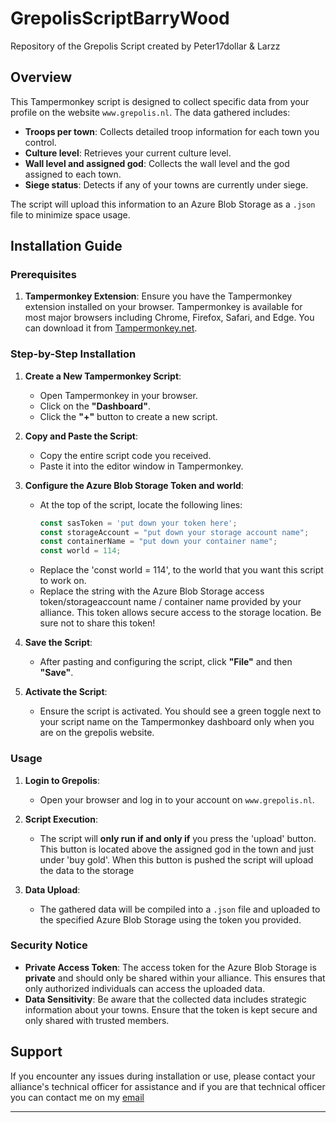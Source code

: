 # GrepolisScriptBarryWood
Repository of the Grepolis Script created by Peter17dollar &amp; Larzz


## Overview
This Tampermonkey script is designed to collect specific data from your profile on the website `www.grepolis.nl`. The data gathered includes:

- **Troops per town**: Collects detailed troop information for each town you control.
- **Culture level**: Retrieves your current culture level.
- **Wall level and assigned god**: Collects the wall level and the god assigned to each town.
- **Siege status**: Detects if any of your towns are currently under siege.

The script will upload this information to an Azure Blob Storage as a `.json` file to minimize space usage. 

## Installation Guide

### Prerequisites
1. **Tampermonkey Extension**: Ensure you have the Tampermonkey extension installed on your browser. Tampermonkey is available for most major browsers including Chrome, Firefox, Safari, and Edge. You can download it from [Tampermonkey.net](https://www.tampermonkey.net/).

### Step-by-Step Installation

1. **Create a New Tampermonkey Script**:
   - Open Tampermonkey in your browser.
   - Click on the **"Dashboard"**.
   - Click the **"+"** button to create a new script.

2. **Copy and Paste the Script**:
   - Copy the entire script code you received.
   - Paste it into the editor window in Tampermonkey.

3. **Configure the Azure Blob Storage Token and world**:
   - At the top of the script, locate the following lines:
     ```javascript
     const sasToken = 'put down your token here';
     const storageAccount = "put down your storage account name";
     const containerName = "put down your container name";
     const world = 114;
     
     ```
   - Replace the 'const world = 114', to the world that you want this script to work on.
   - Replace the string with the Azure Blob Storage access token/storageaccount name / container name provided by your alliance. This token allows secure access to the storage location. Be sure not to share this token!
  

4. **Save the Script**:
   - After pasting and configuring the script, click **"File"** and then **"Save"**.

5. **Activate the Script**:
   - Ensure the script is activated. You should see a green toggle next to your script name on the Tampermonkey dashboard only when you are on the grepolis website.

### Usage

1. **Login to Grepolis**:
   - Open your browser and log in to your account on `www.grepolis.nl`.

2. **Script Execution**:
   - The script will **only run if and only if** you press the 'upload' button. This button is located above the assigned god in the town and just under 'buy gold'. When this button is pushed the script will upload the data to the storage

3. **Data Upload**:
   - The gathered data will be compiled into a `.json` file and uploaded to the specified Azure Blob Storage using the token you provided.

### Security Notice

- **Private Access Token**: The access token for the Azure Blob Storage is **private** and should only be shared within your alliance. This ensures that only authorized individuals can access the uploaded data.
- **Data Sensitivity**: Be aware that the collected data includes strategic information about your towns. Ensure that the token is kept secure and only shared with trusted members.

## Support
If you encounter any issues during installation or use, please contact your alliance's technical officer for assistance and if you are that technical officer you can contact me on my [email](mailto:peter17dollargaming@gmail.com)

---

